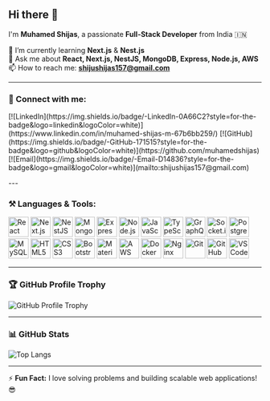 ## Hi there 👋  

I'm **Muhamed Shijas**, a passionate **Full-Stack Developer** from India 🇮🇳  

🌱 I’m currently learning **Next.js** & **Nest.js**  
💬 Ask me about **React, Next.js, NestJS, MongoDB, Express, Node.js, AWS**  
📫 How to reach me: **shijushijas157@gmail.com**  

---

### 🚀 Connect with me:  
<p align="left">
[![LinkedIn](https://img.shields.io/badge/-LinkedIn-0A66C2?style=for-the-badge&logo=linkedin&logoColor=white)](https://www.linkedin.com/in/muhamed-shijas-m-67b6bb259/)  
[![GitHub](https://img.shields.io/badge/-GitHub-171515?style=for-the-badge&logo=github&logoColor=white)](https://github.com/muhamedshijas)  
[![Email](https://img.shields.io/badge/-Email-D14836?style=for-the-badge&logo=gmail&logoColor=white)](mailto:shijushijas157@gmail.com)  
</p>
---

### ⚒️ Languages & Tools:  

<p align="left">
  <!-- MERN Stack -->
  <img src="https://cdn.jsdelivr.net/gh/devicons/devicon/icons/react/react-original.svg" alt="React" width="40" height="40"/>  
  <img src="https://cdn.jsdelivr.net/gh/devicons/devicon/icons/nextjs/nextjs-original.svg" alt="Next.js" width="40" height="40"/>  
  <img src="https://cdn.jsdelivr.net/gh/devicons/devicon/icons/nestjs/nestjs-plain.svg" alt="NestJS" width="40" height="40"/>  
  <img src="https://cdn.jsdelivr.net/gh/devicons/devicon/icons/mongodb/mongodb-original.svg" alt="MongoDB" width="40" height="40"/>  
  <img src="https://cdn.jsdelivr.net/gh/devicons/devicon/icons/express/express-original.svg" alt="Express.js" width="40" height="40"/>  
  <img src="https://cdn.jsdelivr.net/gh/devicons/devicon/icons/nodejs/nodejs-original.svg" alt="Node.js" width="40" height="40"/>  
  <img src="https://cdn.jsdelivr.net/gh/devicons/devicon/icons/javascript/javascript-original.svg" alt="JavaScript" width="40" height="40"/>  
  <img src="https://cdn.jsdelivr.net/gh/devicons/devicon/icons/typescript/typescript-original.svg" alt="TypeScript" width="40" height="40"/>  

  <!-- Backend & API -->
  <img src="https://cdn.jsdelivr.net/gh/devicons/devicon/icons/graphql/graphql-plain.svg" alt="GraphQL" width="40" height="40"/>  
  <img src="https://cdn.jsdelivr.net/gh/devicons/devicon/icons/socketio/socketio-original.svg" alt="Socket.io" width="40" height="40"/>  
  <img src="https://cdn.jsdelivr.net/gh/devicons/devicon/icons/postgresql/postgresql-original.svg" alt="PostgreSQL" width="40" height="40"/>  
  <img src="https://cdn.jsdelivr.net/gh/devicons/devicon/icons/mysql/mysql-original.svg" alt="MySQL" width="40" height="40"/>  

  <!-- Frontend & UI -->
  <img src="https://cdn.jsdelivr.net/gh/devicons/devicon/icons/html5/html5-original.svg" alt="HTML5" width="40" height="40"/>  
  <img src="https://cdn.jsdelivr.net/gh/devicons/devicon/icons/css3/css3-original.svg" alt="CSS3" width="40" height="40"/>  
  <img src="https://cdn.jsdelivr.net/gh/devicons/devicon/icons/bootstrap/bootstrap-original.svg" alt="Bootstrap" width="40" height="40"/>  
  <img src="https://cdn.jsdelivr.net/gh/devicons/devicon/icons/materialui/materialui-original.svg" alt="Material-UI" width="40" height="40"/>  

  <!-- DevOps & Cloud -->
  <img src="https://cdn.jsdelivr.net/gh/devicons/devicon/icons/amazonwebservices/amazonwebservices-original.svg" alt="AWS" width="40" height="40"/>  
  <img src="https://cdn.jsdelivr.net/gh/devicons/devicon/icons/docker/docker-original.svg" alt="Docker" width="40" height="40"/>  
  <img src="https://cdn.jsdelivr.net/gh/devicons/devicon/icons/nginx/nginx-original.svg" alt="Nginx" width="40" height="40"/>  

  <!-- Tools & Version Control -->
  <img src="https://cdn.jsdelivr.net/gh/devicons/devicon/icons/git/git-original.svg" alt="Git" width="40" height="40"/>  
  <img src="https://cdn.jsdelivr.net/gh/devicons/devicon/icons/github/github-original.svg" alt="GitHub" width="40" height="40"/>  
  <img src="https://cdn.jsdelivr.net/gh/devicons/devicon/icons/vscode/vscode-original.svg" alt="VS Code" width="40" height="40"/>  
</p>  

---

### 🏆 GitHub Profile Trophy  

![GitHub Profile Trophy](https://github-profile-trophy.vercel.app/?username=muhamedshijas&theme=flat&margin-w=15&no-bg=true)  

---

### 📊 GitHub Stats  

![Top Langs](https://github-readme-stats.vercel.app/api/top-langs/?username=muhamedshijas&layout=compact&theme=light)  

---

⚡ **Fun Fact:** I love solving problems and building scalable web applications! 😎  
